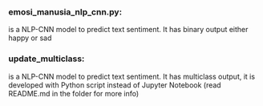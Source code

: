 ### emosi_manusia_nlp_cnn.py:
is a NLP-CNN model to predict text sentiment. It has binary output either happy or sad
### update_multiclass: 
is a NLP-CNN model to predict text sentiment. It has multiclass output, it is developed with Python script instead of Jupyter Notebook (read README.md in the folder for more info)
